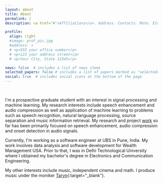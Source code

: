 ```yaml
---
layout: about
title: About
permalink: /
description: <a href="#">Affiliations</a>. Address. Contacts. Moto. Etc.

profile:
  align: right
  #image: prof_pic.jpg
  #address: >
  # <p>555 your office number</p>
  # <p>123 your address street</p>
  # <p>Your City, State 12345</p>

news: false  # includes a list of news items
selected_papers: false # includes a list of papers marked as "selected={true}"
social: true  # includes social icons at the bottom of the page
---
```


<br>

I'm a prospective graduate student with an interest in signal processing and machine learning. My research interests include speech enhancement and audio compression as well as application of machine learning to problems such as speech recognition, natural language processing, source separation and music information retrieval. My research and project [work](/projects) so far has been primarily focused on speech enhancement, audio compression and onset detection in audio signals. 

Currently, I'm working as a software engineer at UBS in Pune, India. My work involves data analysis and software development for Wealth Management USA. Prior to that, I was in Delhi Technological University where I obtained my bachelor's degree in Electronics and Communication Engineering.

My other interests include music, independent cinema and math. I produce music under the moniker [Taryn](https://tarynn.bandcamp.com/){:target="\_blank"}.

<br>

